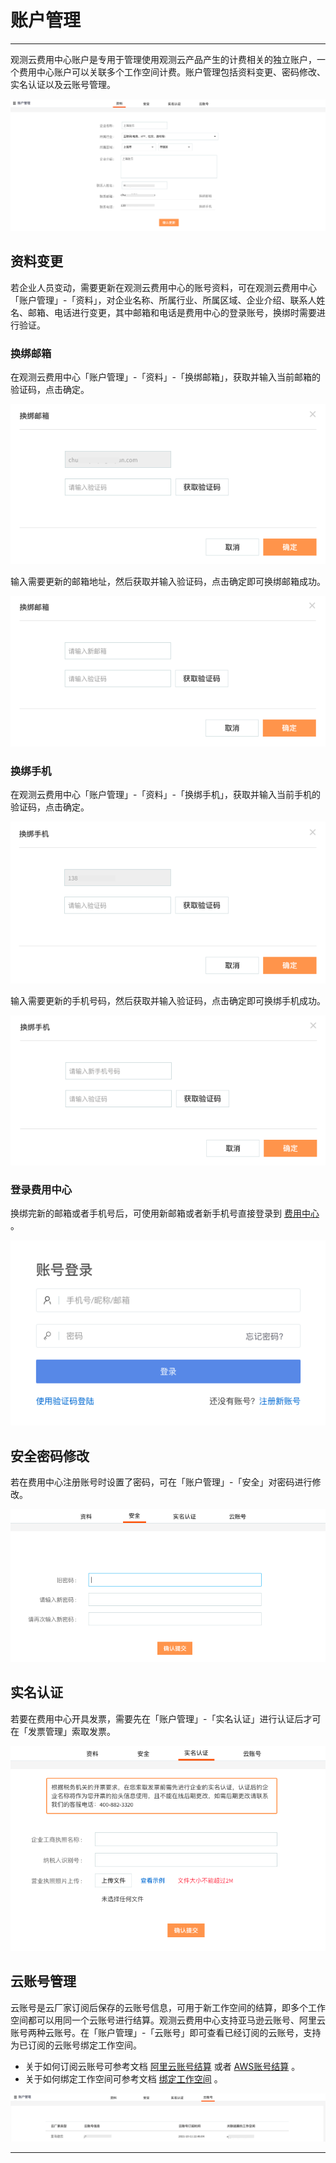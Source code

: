 # 账户管理
---

观测云费用中心账户是专用于管理使用观测云产品产生的计费相关的独立账户，一个费用中心账户可以关联多个工作空间计费。账户管理包括资料变更、密码修改、实名认证以及云账号管理。

![](../img/7.account_1.png)


## 资料变更

若企业人员变动，需要更新在观测云费用中心的账号资料，可在观测云费用中心「账户管理」-「资料」，对企业名称、所属行业、所属区域、企业介绍、联系人姓名、邮箱、电话进行变更，其中邮箱和电话是费用中心的登录账号，换绑时需要进行验证。

### 换绑邮箱

在观测云费用中心「账户管理」-「资料」-「换绑邮箱」，获取并输入当前邮箱的验证码，点击确定。

![](../img/7.account_2.png)

输入需要更新的邮箱地址，然后获取并输入验证码，点击确定即可换绑邮箱成功。

![](../img/7.account_3.png)


### 换绑手机

在观测云费用中心「账户管理」-「资料」-「换绑手机」，获取并输入当前手机的验证码，点击确定。

![](../img/7.account_4.png)



输入需要更新的手机号码，然后获取并输入验证码，点击确定即可换绑手机成功。



![](../img/7.account_5.png)


### 登录费用中心

换绑完新的邮箱或者手机号后，可使用新邮箱或者新手机号直接登录到 [费用中心](https://boss.guance.com/#/signin) 。

![](../img/7.account_6.png)


## 安全密码修改

若在费用中心注册账号时设置了密码，可在「账户管理」-「安全」对密码进行修改。

![](../img/7.account_7.png)

## 实名认证

若要在费用中心开具发票，需要先在「账户管理」-「实名认证」进行认证后才可在「发票管理」索取发票。

![](../img/7.account_8.png)


## 云账号管理

云账号是云厂家订阅后保存的云账号信息，可用于新工作空间的结算，即多个工作空间都可以用同一个云账号进行结算。观测云费用中心支持亚马逊云账号、阿里云账号两种云账号。在「账户管理」-「云账号」即可查看已经订阅的云账号，支持为已订阅的云账号绑定工作空间。

- 关于如何订阅云账号可参考文档 [阿里云账号结算](../../billing/billing-account/aliyun-account.md) 或者 [AWS账号结算](../../billing/billing-account/aws-account.md) 。
- 关于如何绑定工作空间可参考文档 [绑定工作空间](../../billing/cost-center/workspace-management.md) 。

![](../img/15.aws_5.png)


---

